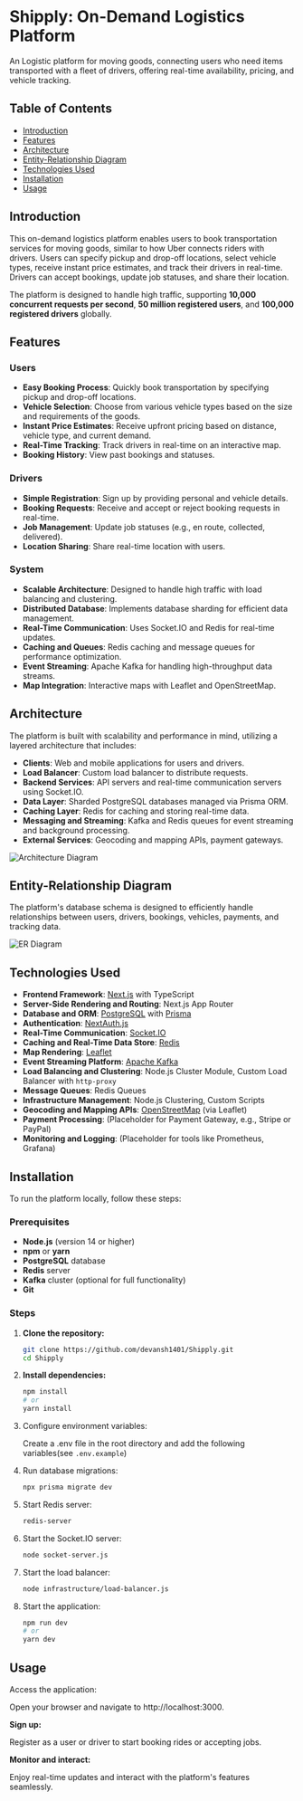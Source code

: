 # Shipply: On-Demand Logistics Platform

An Logistic platform for moving goods, connecting users who need items transported with a fleet of drivers, offering real-time availability, pricing, and vehicle tracking.

## Table of Contents

- [Introduction](#introduction)
- [Features](#features)
- [Architecture](#architecture)
- [Entity-Relationship Diagram](#entity-relationship-diagram)
- [Technologies Used](#technologies-used)
- [Installation](#installation)
- [Usage](#usage)

## Introduction

This on-demand logistics platform enables users to book transportation services for moving goods, similar to how Uber connects riders with drivers. Users can specify pickup and drop-off locations, select vehicle types, receive instant price estimates, and track their drivers in real-time. Drivers can accept bookings, update job statuses, and share their location.

The platform is designed to handle high traffic, supporting **10,000 concurrent requests per second**, **50 million registered users**, and **100,000 registered drivers** globally.

## Features

### Users

- **Easy Booking Process**: Quickly book transportation by specifying pickup and drop-off locations.
- **Vehicle Selection**: Choose from various vehicle types based on the size and requirements of the goods.
- **Instant Price Estimates**: Receive upfront pricing based on distance, vehicle type, and current demand.
- **Real-Time Tracking**: Track drivers in real-time on an interactive map.
- **Booking History**: View past bookings and statuses.

### Drivers

- **Simple Registration**: Sign up by providing personal and vehicle details.
- **Booking Requests**: Receive and accept or reject booking requests in real-time.
- **Job Management**: Update job statuses (e.g., en route, collected, delivered).
- **Location Sharing**: Share real-time location with users.

### System

- **Scalable Architecture**: Designed to handle high traffic with load balancing and clustering.
- **Distributed Database**: Implements database sharding for efficient data management.
- **Real-Time Communication**: Uses Socket.IO and Redis for real-time updates.
- **Caching and Queues**: Redis caching and message queues for performance optimization.
- **Event Streaming**: Apache Kafka for handling high-throughput data streams.
- **Map Integration**: Interactive maps with Leaflet and OpenStreetMap.

## Architecture

The platform is built with scalability and performance in mind, utilizing a layered architecture that includes:

- **Clients**: Web and mobile applications for users and drivers.
- **Load Balancer**: Custom load balancer to distribute requests.
- **Backend Services**: API servers and real-time communication servers using Socket.IO.
- **Data Layer**: Sharded PostgreSQL databases managed via Prisma ORM.
- **Caching Layer**: Redis for caching and storing real-time data.
- **Messaging and Streaming**: Kafka and Redis queues for event streaming and background processing.
- **External Services**: Geocoding and mapping APIs, payment gateways.

![Architecture Diagram](public/leaflet/image.png)

## Entity-Relationship Diagram

The platform's database schema is designed to efficiently handle relationships between users, drivers, bookings, vehicles, payments, and tracking data.

![ER Diagram](public/leaflet/ER.png)

## Technologies Used

- **Frontend Framework**: [Next.js](https://nextjs.org/) with TypeScript
- **Server-Side Rendering and Routing**: Next.js App Router
- **Database and ORM**: [PostgreSQL](https://www.postgresql.org/) with [Prisma](https://www.prisma.io/)
- **Authentication**: [NextAuth.js](https://next-auth.js.org/)
- **Real-Time Communication**: [Socket.IO](https://socket.io/)
- **Caching and Real-Time Data Store**: [Redis](https://redis.io/)
- **Map Rendering**: [Leaflet](https://leafletjs.com/)
- **Event Streaming Platform**: [Apache Kafka](https://kafka.apache.org/)
- **Load Balancing and Clustering**: Node.js Cluster Module, Custom Load Balancer with `http-proxy`
- **Message Queues**: Redis Queues
- **Infrastructure Management**: Node.js Clustering, Custom Scripts
- **Geocoding and Mapping APIs**: [OpenStreetMap](https://www.openstreetmap.org/) (via Leaflet)
- **Payment Processing**: (Placeholder for Payment Gateway, e.g., Stripe or PayPal)
- **Monitoring and Logging**: (Placeholder for tools like Prometheus, Grafana)

## Installation

To run the platform locally, follow these steps:

### Prerequisites

- **Node.js** (version 14 or higher)
- **npm** or **yarn**
- **PostgreSQL** database
- **Redis** server
- **Kafka** cluster (optional for full functionality)
- **Git**

### Steps

1. **Clone the repository:**

   ```bash
   git clone https://github.com/devansh1401/Shipply.git
   cd Shipply

   ```

2. **Install dependencies:**

   ```bash
   npm install
   # or
   yarn install

   ```

3. Configure environment variables:

   Create a .env file in the root directory and add the following variables(see `.env.example`)

4. Run database migrations:

   ```bash
   npx prisma migrate dev

   ```

5. Start Redis server:

   ```bash
   redis-server

   ```

6. Start the Socket.IO server:

   ```bash
   node socket-server.js

   ```

7. Start the load balancer:

   ```bash
   node infrastructure/load-balancer.js

   ```

8. Start the application:
   ```bash
   npm run dev
   # or
   yarn dev
   ```

## Usage

Access the application:

Open your browser and navigate to http://localhost:3000.

**Sign up:**

Register as a user or driver to start booking rides or accepting jobs.

**Monitor and interact:**

Enjoy real-time updates and interact with the platform's features seamlessly.
